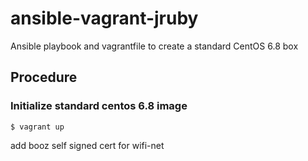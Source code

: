 # ansible-vagrant-jruby
Ansible playbook and vagrantfile to create a standard CentOS 6.8 box

## Procedure

### Initialize standard centos 6.8 image
```
$ vagrant up
```

 add booz self signed cert for wifi-net

